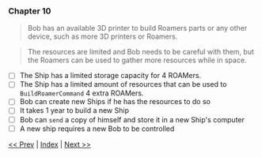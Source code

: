 ### Chapter 10

> Bob has an available 3D printer to build Roamers parts or any other device, such as more 3D printers or Roamers.

> The resources are limited and Bob needs to be careful with them, but the Roamers can be used to gather more resources while in space.

- [ ] The Ship has a limited storage capacity for 4 ROAMers.
- [ ] The Ship has a limited amount of resources that can be used to `BuildRoamerCommand` 4 extra ROAMers.
- [ ] Bob can create new Ships if he has the resources to do so
- [ ] It takes 1 year to build a new Ship
- [ ] Bob can `send` a copy of himself and store it in a new Ship's computer
- [ ] A new ship requires a new Bob to be controlled

[<< Prev](./chapter_9.md) | [Index](../README.md) | [Next >>](./chapter_11.md)
